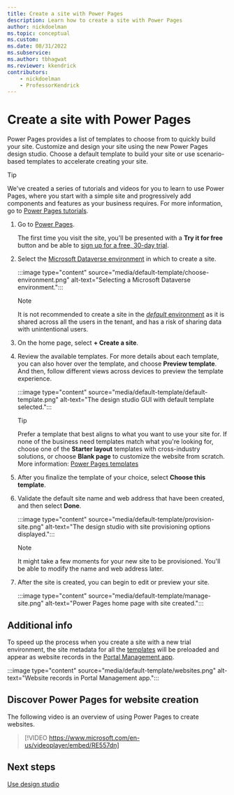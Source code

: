 ```yaml
---
title: Create a site with Power Pages
description: Learn how to create a site with Power Pages
author: nickdoelman
ms.topic: conceptual
ms.custom: 
ms.date: 08/31/2022
ms.subservice:
ms.author: tbhagwat
ms.reviewer: kkendrick
contributors:
    - nickdoelman
    - ProfessorKendrick
---
```


# Create a site with Power Pages

Power Pages provides a list of templates to choose from to quickly build your site. Customize and design your site using the new Power Pages design studio. Choose a default template to build your site or use scenario-based templates to accelerate creating your site.

> [!TIP]
> We've created a series of tutorials and videos for you to learn to use Power Pages, where you start with a simple site and progressively add components and features as your business requires. For more information, go to [Power Pages tutorials](tutorial-overview.md).

1. Go to [Power Pages](https://make.powerpages.microsoft.com/).

    The first time you visit the site, you'll be presented with a **Try it for free** button and be able to [sign up for a free, 30-day trial](trial-signup.md).

1. Select the [Microsoft Dataverse environment](/power-platform/admin/environments-overview) in which to create a site.

    :::image type="content" source="media/default-template/choose-environment.png" alt-text="Selecting a Microsoft Dataverse environment.":::

    > [!NOTE]
    > It is not recommended to create a site in the [*default* environment](/power-platform/admin/environments-overview#the-default-environment) as it is shared across all the users in the tenant, and has a risk of sharing data with unintentional users.

1. On the home page, select **+ Create a site**.

1. Review the available templates. For more details about each template, you can also hover over the template, and choose **Preview template**. And then, follow different views across devices to preview the template experience.

    :::image type="content" source="media/default-template/default-template.png" alt-text="The design studio GUI with default template selected.":::

    > [!TIP]
    > Prefer a template that best aligns to what you want to use your site for. If none of the business need templates match what you're looking for, choose one of the **Starter layout** templates with cross-industry solutions, or choose **Blank page** to customize the website from scratch. More information: [Power Pages templates](../templates/index.md)

1. After you finalize the template of your choice, select **Choose this template**.

1. Validate the default site name and web address that have been created, and then select **Done**.

    :::image type="content" source="media/default-template/provision-site.png" alt-text="The design studio with site provisioning options displayed.":::

    > [!NOTE]
    > It might take a few moments for your new site to be provisioned. You'll be able to modify the name and web address later.

1. After the site is created, you can begin to edit or preview your site.

    :::image type="content" source="media/default-template/manage-site.png" alt-text="Power Pages home page with site created.":::

## Additional info

To speed up the process when you create a site with a new trial environment, the site metadata for all the [templates](../templates/index.md) will be preloaded and appear as website records in the [Portal Management app](../configure/portal-management-app.md).

:::image type="content" source="media/default-template/websites.png" alt-text="Website records in Portal Management app.":::

## Discover Power Pages for website creation

The following video is an overview of using Power Pages to create websites.</br>

> [!VIDEO https://www.microsoft.com/en-us/videoplayer/embed/RE557dn]

## Next steps

[Use design studio](use-design-studio.md)<br>

